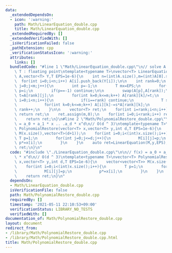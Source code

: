 ```yaml
---
data:
  _extendedDependsOn:
  - icon: ':warning:'
    path: Math/LinearEquation_double.cpp
    title: Math/LinearEquation_double.cpp
  _extendedRequiredBy: []
  _extendedVerifiedWith: []
  _isVerificationFailed: false
  _pathExtension: cpp
  _verificationStatusIcon: ':warning:'
  attributes:
    links: []
  bundledCode: "#line 1 \"Math/LinearEquation_double.cpp\"\n// solve A * X = Y\n//\
    \ T : floating point\ntemplate<typename T>\nvector<T> LinearEquation(vector<vector<T>>\
    \ A,vector<T> Y,T EPS=1e-6){\n    int n=(int)A.size(),m=(int)A[0].size();\n  \
    \  for(int i=0;i<n;i++) A[i].push_back(Y[i]);\n\n    int rank=0;\n    for(int\
    \ j=0;j<m;j++){\n        int p=-1;\n        T mx=EPS;\n        for(int i=rank;i<n;i++)if(chmax(mx,abs(A[i][j])))\
    \ p=i;\n        if(p==-1) continue;\n\n        swap(A[p],A[rank]);\n        T\
    \ t=A[rank][j];\n        for(int k=0;k<=m;k++) A[rank][k]/=t;\n        for(int\
    \ i=0;i<n;i++){\n            if(i==rank) continue;\n            T s=A[i][j];\n\
    \            for(int k=0;k<=m;k++) A[i][k]-=s*A[rank][k];\n        }\n       \
    \ rank++;\n    }\n\n    vector<T> ret;\n    for(int i=rank;i<n;i++)if(abs(A[i][m])>EPS)\
    \ return ret;\n    ret.assign(m,0);\n    for(int i=0;i<rank;i++) ret[i]=A[i][m];\n\
    \    return ret;\n}\n#line 2 \"Math/PolynomialRestore_double.cpp\"\n\n// f(x)\
    \ = a_0 + a_1 * x .. .a_d * x^d\n// O(d ^ 3)\ntemplate<typename T>\nvector<T>\
    \ PolynomialRestore(vector<T> x,vector<T> y,int d,T EPS=1e-6){\n    vector<vector<T>>\
    \ M(x.size(),vector<T>(d+1));\n    for(int i=0;i<(int)x.size();i++){\n       \
    \ T p=1;\n        for(int j=0;j<=d;j++){\n            M[i][j]=p;\n           \
    \ p*=x[i];\n        }\n    }\n    auto ret=LinearEquation(M,y,EPS);\n    return\
    \ ret;\n}\n"
  code: "#include \"./LinearEquation_double.cpp\"\n\n// f(x) = a_0 + a_1 * x .. .a_d\
    \ * x^d\n// O(d ^ 3)\ntemplate<typename T>\nvector<T> PolynomialRestore(vector<T>\
    \ x,vector<T> y,int d,T EPS=1e-6){\n    vector<vector<T>> M(x.size(),vector<T>(d+1));\n\
    \    for(int i=0;i<(int)x.size();i++){\n        T p=1;\n        for(int j=0;j<=d;j++){\n\
    \            M[i][j]=p;\n            p*=x[i];\n        }\n    }\n    auto ret=LinearEquation(M,y,EPS);\n\
    \    return ret;\n}\n"
  dependsOn:
  - Math/LinearEquation_double.cpp
  isVerificationFile: false
  path: Math/PolynomialRestore_double.cpp
  requiredBy: []
  timestamp: '2021-05-11 22:10:53+09:00'
  verificationStatus: LIBRARY_NO_TESTS
  verifiedWith: []
documentation_of: Math/PolynomialRestore_double.cpp
layout: document
redirect_from:
- /library/Math/PolynomialRestore_double.cpp
- /library/Math/PolynomialRestore_double.cpp.html
title: Math/PolynomialRestore_double.cpp
---
```

